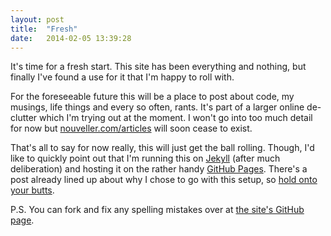 ```yaml
---
layout: post
title:  "Fresh"
date:   2014-02-05 13:39:28
---
```


It's time for a fresh start. This site has been everything and nothing, but finally I've found a use for it that I'm happy to roll with.

For the foreseeable future this will be a place to post about code, my musings, life things and every so often, rants. It's part of a larger online de-clutter which I'm trying out at the moment. I won't go into too much detail for now but [nouveller.com/articles](http://nouveller.com/articles) will soon cease to exist.

That's all to say for now really, this will just get the ball rolling. Though, I'd like to quickly point out that I'm running this on [Jekyll](http://jekyllrb.com) (after much deliberation) and hosting it on the rather handy [GitHub Pages](http://pages.github.com/). There's a post already lined up about why I chose to go with this setup, so [hold onto your butts](http://www.youtube.com/watch?v=-W6as8oVcuM).

P.S. You can fork and fix any spelling mistakes over at [the site's GitHub page](https://github.com/nouveller/benjaminreid.me).